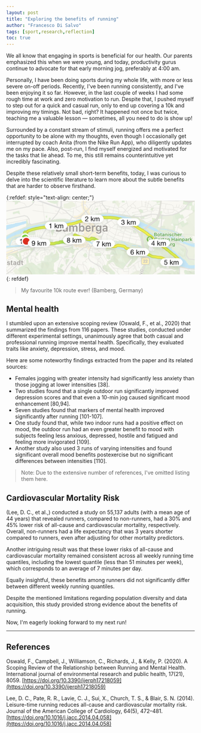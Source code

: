 ```yaml
---
layout: post
title: "Exploring the benefits of running"
author: "Francesco Di Salvo"
tags: [sport,research,reflection]
toc: true
---
```


We all know that engaging in sports is beneficial for our health. Our parents emphasized this when we were young, and today, productivity gurus continue to advocate for that early morning jog, preferably at 4:00 am.

Personally, I have been doing sports during my whole life, with more or less severe on-off periods. Recently, I've been running consistently, and I've been enjoying it so far. However, in the last couple of weeks I had some rough time at work and zero motivation to run. 
Despite that, I pushed myself to step out for a quick and casual run, only to end up covering a 10k and improving my timings. Not bad, right? It happened not once but twice, teaching me a valuable lesson — sometimes, all you need to do is show up!

Surrounded by a constant stream of stimuli, running offers me a perfect opportunity to be alone with my thoughts, even though I occasionally get interrupted by coach Anita (from the Nike Run App), who diligently updates me on my pace. Also, post-run, I find myself energized and motivated for the tasks that lie ahead. To me, this still remains counterintuitive yet incredibly fascinating.

Despite these relatively small short-term benefits, today, I was curious to delve into the scientific literature to learn more about the subtle benefits that are harder to observe firsthand.

{:refdef: style="text-align: center;"}
![Figure](assets/articles/running-10k.jpg)
{: refdef}
> My favourite 10k route ever! (Bamberg, Germany)

## Mental health

I stumbled upon an extensive scoping review (Oswald, F., et al., 2020) that summarized the findings from 116 papers. These studies, conducted under different experimental settings, unanimously agree that both casual and professional running improve mental health. Specifically, they evaluated traits like anxiety, depression, stress, and mood.

Here are some noteworthy findings extracted from the paper and its related sources:

* Females jogging with greater intensity had significantly less anxiety than those jogging at lower intensities [38].
* Two studies found that a single outdoor run significantly improved depression scores and that even a 10-min jog caused significant mood enhancement [80,94].
* Seven studies found that markers of mental health improved significantly after running [101-107].
* One study found that, while two indoor runs had a positive effect on mood, the outdoor run had an even greater benefit to mood with subjects feeling less anxious, depressed, hostile and fatigued and feeling more invigorated [109].
* Another study also used 3 runs of varying intensities and found significant overall mood benefits postexercise but no significant differences between intensities [110].

> Note: Due to the extensive number of references, I've omitted listing them here.

## Cardiovascular Mortality Risk

(Lee, D. C., et al.,) conducted a study on 55,137 adults (with a mean age of 44 years) that revealed runners, compared to non-runners, had a 30% and 45% lower risk of all-cause and cardiovascular mortality, respectively. Overall, non-runners had a life expectancy that was 3 years shorter compared to runners, even after adjusting for other mortality predictors.

Another intriguing result was that these lower risks of all-cause and cardiovascular mortality remained consistent across all weekly running time quantiles, including the lowest quantile (less than 51 minutes per week), which corresponds to an average of 7 minutes per day.

Equally insightful, these benefits among runners did not significantly differ between different weekly running quantiles.

Despite the mentioned limitations regarding population diversity and data acquisition, this study provided strong evidence about the benefits of running.

Now, I'm eagerly looking forward to my next run!

---

## References

Oswald, F., Campbell, J., Williamson, C., Richards, J., & Kelly, P. (2020). A Scoping Review of the Relationship between Running and Mental Health. International journal of environmental research and public health, 17(21), 8059. [https://doi.org/10.3390/ijerph17218059](https://doi.org/10.3390/ijerph17218059)

Lee, D. C., Pate, R. R., Lavie, C. J., Sui, X., Church, T. S., & Blair, S. N. (2014). Leisure-time running reduces all-cause and cardiovascular mortality risk. Journal of the American College of Cardiology, 64(5), 472–481. [https://doi.org/10.1016/j.jacc.2014.04.058](https://doi.org/10.1016/j.jacc.2014.04.058)